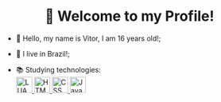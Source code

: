 <h1 align="center">👋 Welcome to my Profile!</h1>

- 👋 Hello, my name is Vitor, I am 16 years old!;
- 🏡 I live in Brazil!;
  
- 📚 Studying technologies:<br>
  <a href="https://www.lua.org/" rel="nofollow">
  <img alt="LUA" width="32em" height="32em" src="https://cdn.discordapp.com/attachments/721221375922143265/866441822951833660/1024px-Lua-Logo.png" style="max-width:100%;">
  </a>
  <a href="https://www.w3.org/standards/webdesign/htmlcss.html" rel="nofollow">
  <img alt="HTML" width="32em" height="32em" src="https://cdn.discordapp.com/attachments/721221375922143265/866441972432764938/logo-2582748_640.png" style="max-width:100%;">
  </a>
  <a href="https://www.w3.org/standards/webdesign/htmlcss.html" rel="nofollow">
  <img alt="CSS" width="32em" height="32em" src="https://cdn.discordapp.com/attachments/721221375922143265/866441910066216979/logo-2582747_1280.png" style="max-width:100%;">
  </a>
  <a href="https://www.lua.org/" rel="nofollow">
  <img alt="JavaScript" width="32em" height="32em" src="https://cdn.discordapp.com/attachments/721221375922143265/866440747812519976/javascript.png" style="max-width:100%;">
  </a>
